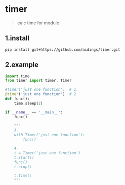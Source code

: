 # timer
> calc time for module

## 1.install
`pip install git+https://github.com/aidings/timer.git`

## 2.example
```python
import time
from timer import timer, Timer

#Timer('just one function')  # 1. 
@timer('just one function')  # 2.  
def func():
    time.sleep(2)

if __name__ == '__main__':
    func()

    """
    3.
    with Timer('just one function'):
        func()

    4.
    t = Timer('just one function')
    t.start()
    func()
    t.stop()

    t.time()
    """
    
```